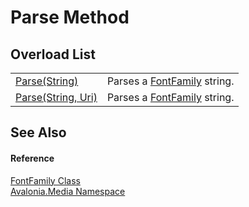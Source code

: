 # Parse Method


## Overload List
<table>
<tr>
<td><a href="M_Avalonia_Media_FontFamily_Parse_1">Parse(String)</a></td>
<td>Parses a <a href="T_Avalonia_Media_FontFamily">FontFamily</a> string.</td>
</tr>
<tr>
<td><a href="M_Avalonia_Media_FontFamily_Parse">Parse(String, Uri)</a></td>
<td>Parses a <a href="T_Avalonia_Media_FontFamily">FontFamily</a> string.</td>
</tr>
</table>

## See Also


#### Reference
<a href="T_Avalonia_Media_FontFamily">FontFamily Class</a>  
<a href="N_Avalonia_Media">Avalonia.Media Namespace</a>  

